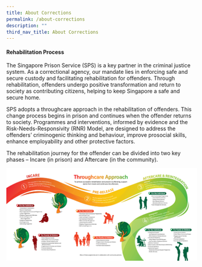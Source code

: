 ```yaml
---
title: About Corrections
permalink: /about-corrections
description: ""
third_nav_title: About Corrections
---
```


#### Rehabilitation Process

The Singapore Prison Service (SPS) is a key partner in the criminal justice system. As a correctional agency, our mandate lies in enforcing safe and secure custody and facilitating rehabilitation for offenders. Through rehabilitation, offenders undergo positive transformation and return to society as contributing citizens, helping to keep Singapore a safe and secure home. 

SPS adopts a throughcare approach in the rehabilitation of offenders. This change process begins in prison and continues when the offender returns to society. Programmes and interventions, informed by evidence and the Risk-Needs-Responsivity (RNR) Model, are designed to address the offenders’ criminogenic thinking and behaviour, improve prosocial skills, enhance employability and other protective factors.

The rehabilitation journey for the offender can be divided into two key phases – Incare (in prison) and Aftercare (in the community).

![](/images/Rehabilitation/Reintegration%20Roadmap.jpg)
